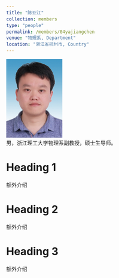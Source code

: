 ```yaml
---
title: "陈亚江"
collection: members
type: "people"
permalink: /members/04yajiangchen
venue: "物理系, Department"
location: "浙江省杭州市, Country"
---
```


<img src='/images/people/yajiangchen.png' width='150' ><br>
男，浙江理工大学物理系副教授，硕士生导师。

Heading 1
======
额外介绍

Heading 2
======
额外介绍

Heading 3
======
额外介绍

